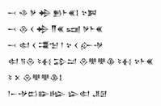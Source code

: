 <div class='block'>
<div class='line'>𒁁 𒈾 𒃻 𒄈 𒁖𒈨𒌍𒋙 𒆳𒀉</div>
<div class='line'>𒁁 𒁲 𒌋 𒄈 𒐖𒌍 𒍢 𒃻𒈨𒌍</div>
<div class='line'>𒁁 𒊕 𒌋 𒃮𒈠 𒁹 𒆳 𒌋 𒅎𒋩</div>
<div class='line'>𒊕 𒀀𒊮 𒂟𒈬 𒁉𒁺 𒊮𒋧𒋧𒆠 𒂟𒈬 𒆳𒈨𒌍</div>
<div class='line'>𒂟 𒉽 𒊮𒋧𒋧𒆠𒋙</div>
<div class='line'>𒁹𒀸𒋩𒆗𒅔𒈗 𒇽𒊕 𒂗𒌆</div>
</div>
